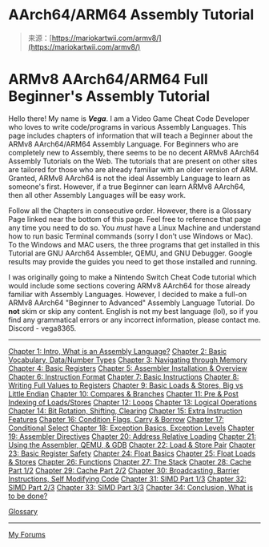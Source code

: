 <!--yml
category: 未分类
date: 2024-05-27 14:50:44
-->

# AArch64/ARM64 Assembly Tutorial

> 来源：[https://mariokartwii.com/armv8/](https://mariokartwii.com/armv8/)

# ARMv8 AArch64/ARM64 Full Beginner's Assembly Tutorial

Hello there! My name is ***Vega***. I am a Video Game Cheat Code Developer who loves to write code/programs in various Assembly Languages. This page includes chapters of information that will teach a Beginner about the ARMv8 AArch64/ARM64 Assembly Language. For Beginners who are completely new to Assembly, there seems to be no decent ARMv8 AArch64 Assembly Tutorials on the Web. The tutorials that are present on other sites are tailored for those who are already familiar with an older version of ARM. Granted, ARMv8 AArch64 is not the ideal Assembly Language to learn as someone's first. However, if a true Beginner can learn ARMv8 AArch64, then all other Assembly Languages will be easy work.

Follow all the Chapters in consecutive order. However, there is a Glossary Page linked near the bottom of this page. Feel free to reference that page any time you need to do so. You *must* have a Linux Machine and understand how to run basic Terminal commands (sorry I don't use Windows or Mac). To the Windows and MAC users, the three programs that get installed in this Tutorial are GNU AArch64 Assembler, QEMU, and GNU Debugger. Google results may provide the guides you need to get those installed and running.

I was originally going to make a Nintendo Switch Cheat Code tutorial which would include some sections covering ARMv8 AArch64 for those already familiar with Assembly Languages. However, I decided to make a full-on ARMv8 AArch64 "Beginner to Advanced" Assembly Language Tutorial. Do **not** skim or skip any content. English is not my best language (lol), so if you find any grammatical errors or any incorrect information, please contact me. Discord - vega8365.

* * *

[Chapter 1: Intro, What is an Assembly Language?](ch1.html)
[Chapter 2: Basic Vocabulary, Data/Number Types](ch2.html)
[Chapter 3: Navigating through Memory](ch3.html)
[Chapter 4: Basic Registers](ch4.html)
[Chapter 5: Assembler Installation & Overview](ch5.html)
[Chapter 6: Instruction Format](ch6.html)
[Chapter 7: Basic Instructions](ch7.html)
[Chapter 8: Writing Full Values to Registers](ch8.html)
[Chapter 9: Basic Loads & Stores, Big vs Little Endian](ch9.html)
[Chapter 10: Compares & Branches](ch10.html)
[Chapter 11: Pre & Post Indexing of Loads/Stores](ch11.html)
[Chapter 12: Loops](ch12.html)
[Chapter 13: Logical Operations](ch13.html)
[Chapter 14: Bit Rotation, Shifting, Clearing](ch14.html)
[Chapter 15: Extra Instruction Features](ch15.html)
[Chapter 16: Condition Flags, Carry & Borrow](ch16.html)
[Chapter 17: Conditional Select](ch17.html)
[Chapter 18: Exception Basics, Exception Levels](ch18.html)
[Chapter 19: Assembler Directives](ch19.html)
[Chapter 20: Address Relative Loading](ch20.html)
[Chapter 21: Using the Assembler, QEMU, & GDB](ch21.html)
[Chapter 22: Load & Store Pair](ch22.html)
[Chapter 23: Basic Register Safety](ch23.html)
[Chapter 24: Float Basics](ch24.html)
[Chapter 25: Float Loads & Stores](ch25.html)
[Chapter 26: Functions](ch26.html)
[Chapter 27: The Stack](ch27.html)
[Chapter 28: Cache Part 1/2](ch28.html)
[Chapter 29: Cache Part 2/2](ch29.html)
[Chapter 30: Broadcasting, Barrier Instructions, Self Modifying Code](ch30.html)
[Chapter 31: SIMD Part 1/3](ch31.html)
[Chapter 32: SIMD Part 2/3](ch32.html)
[Chapter 33: SIMD Part 3/3](ch33.html)
[Chapter 34: Conclusion, What is to be done?](ch34.html)

[Glossary](glossary.html)

* * *

[My Forums](http://mkwii.com/)
